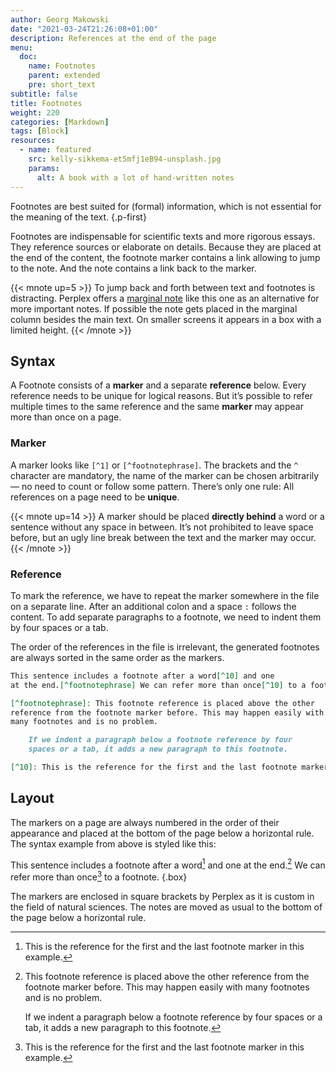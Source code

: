 ```yaml
---
author: Georg Makowski
date: "2021-03-24T21:26:08+01:00"
description: References at the end of the page
menu:
  doc:
    name: Footnotes
    parent: extended
    pre: short_text
subtitle: false
title: Footnotes
weight: 220
categories: [Markdown]
tags: [Block]
resources:
  - name: featured
    src: kelly-sikkema-et5mfj1eB94-unsplash.jpg
    params:
      alt: A book with a lot of hand-written notes 
---
```


Footnotes are best suited for (formal) information, which is not essential for the meaning of the text.
{.p-first} <!--more-->

Footnotes are indispensable for scientific texts and more rigorous essays. They reference sources or elaborate on details. Because they are placed at the end of the content, the footnote marker contains a link allowing to jump to the note. And the note contains a link back to the marker.

{{< mnote up=5 >}}
To jump back and forth between text and footnotes is distracting. Perplex offers a [marginal note](/doc/shortcode/mnote) like this one as an alternative for more important notes. If possible the note gets placed in the marginal column besides the main text. On smaller screens it appears in a box with a limited height.
{{< /mnote >}}

## Syntax

A Footnote consists of a **marker** and a separate **reference** below. Every reference needs to be unique for logical reasons. But it’s possible to refer multiple times to the same reference and the same **marker** may appear more than once on a page.

### Marker

A marker looks like `[^1]` or `[^footnotephrase]`. The brackets and the `^` character are mandatory, the name of the marker can be chosen arbitrarily — no need to count or follow some pattern. There’s only one rule: All references on a page need to be **unique**.

{{< mnote up=14 >}}
A marker should be placed **directly behind** a word or a sentence without any space in between. It’s not prohibited to leave space before, but an ugly line break between the text and the marker may occur.
{{< /mnote >}}

### Reference

To mark the reference, we have to repeat the marker somewhere in the file on a separate line. After an additional colon and a space `:` follows the content. To add separate paragraphs to a footnote, we need to indent them by four spaces or a tab.

The order of the references in the file is irrelevant, the generated footnotes are always sorted in the same order as the markers.

```md
This sentence includes a footnote after a word[^10] and one 
at the end.[^footnotephrase] We can refer more than once[^10] to a footnote.

[^footnotephrase]: This footnote reference is placed above the other
reference from the footnote marker before. This may happen easily with
many footnotes and is no problem.

    If we indent a paragraph below a footnote reference by four
    spaces or a tab, it adds a new paragraph to this footnote.

[^10]: This is the reference for the first and the last footnote marker in this example.
```

## Layout

The markers on a page are always numbered in the order of their appearance and placed at the bottom of the page below a horizontal rule. The syntax example from above is styled like this:

This sentence includes a footnote after a word[^10]  and one at the end.[^footnotephrase] We can refer more than once[^10] to a footnote.
{.box}

[^footnotephrase]: This footnote reference is placed above the other reference from the footnote marker before. This may happen easily with many footnotes and is no problem.

    If we indent a paragraph below a footnote reference by four spaces or a tab, it adds a new paragraph to this footnote.

[^10]: This is the reference for the first and the last footnote marker in this example.

The markers are enclosed in square brackets by Perplex as it is custom in the field of natural sciences. The notes are moved as usual to the bottom of the page below a horizontal rule.

